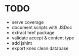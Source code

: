 # TODO

* serve coverage
* document scripts with JSDoc
* extract href package
* validate accept & content type
* add jshint
* export knex clean database
